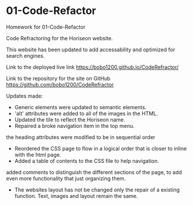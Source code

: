 # 01-Code-Refactor
Homework for 01-Code-Refactor


Code Refractoring for the Horiseon website.

This website has been updated to add accessability and optimized for search engines.

Link to the deployed live link https://bobo1200.github.io/CodeRefractor/

Link to the repository for the site on GitHub https://github.com/bobo1200/CodeRefractor

Updates made:

-   Generic elements were updated to semantic elements.
-   'alt' attributes were added to all of the images in the HTML.
-   Updated the tile to reflect the Horiseon name.
-   Repaired a broke navigation item in the top menu.

the heading attributes were modified to be in sequential order

-   Reordered the CSS page to flow in a logical order that is closer to inline with the html page.
-   Added a table of contents to the CSS file to help navigation.



added comments to distinguish the different sections of the page, to add even more functionality that just organizing them.


-   The websites layout has not be changed only the repair of a existing function.  Text, images and layout remain the same.